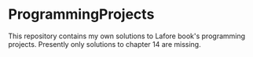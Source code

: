 # ProgrammingProjects
This repository contains my own solutions to Lafore book's programming projects. Presently only solutions to chapter 14 are missing.
